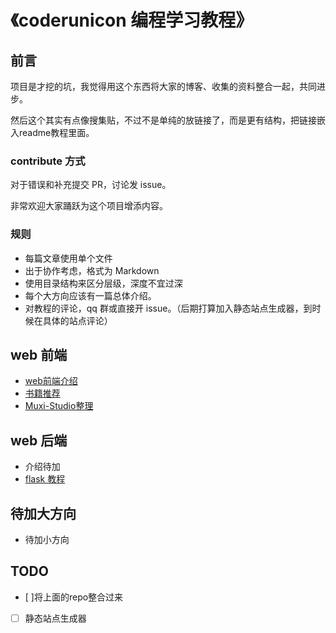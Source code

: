 # 《coderunicon 编程学习教程》

## 前言
项目是才挖的坑，我觉得用这个东西将大家的博客、收集的资料整合一起，共同进步。

然后这个其实有点像搜集贴，不过不是单纯的放链接了，而是更有结构，把链接嵌入readme教程里面。

### contribute 方式
对于错误和补充提交 PR，讨论发 issue。

非常欢迎大家踊跃为这个项目增添内容。

### 规则
- 每篇文章使用单个文件
- 出于协作考虑，格式为 Markdown
- 使用目录结构来区分层级，深度不宜过深
- 每个大方向应该有一篇总体介绍。
- 对教程的评论，qq 群或直接开 issue。（后期打算加入静态站点生成器，到时候在具体的站点评论）

## web 前端

- [web前端介绍](https://github.com/SimplyY/web-front-end-learning-intro)
- [书籍推荐](https://github.com/Muxi-Studio/awesome_fe/blob/master/books.md)
- [Muxi-Studio整理](https://github.com/Muxi-Studio/awesome_fe/blob/master/README.md)

## web 后端
- 介绍待加
- [flask 教程](https://github.com/Muxi-Flask/Flask-Resources)

## 待加大方向
- 待加小方向

## TODO

- [ ]将上面的repo整合过来
- [ ] 静态站点生成器
